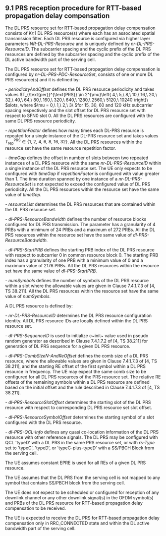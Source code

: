 ## 9.1 PRS reception procedure for RTT-based propagation delay compensation

The DL PRS resource set for RTT-based propagation delay compensation
consists of K≥1 DL PRS resource(s) where each has an associated spatial
transmission filter. Each DL PRS resource is configured via higher layer
parameters *NR-DL-PRS-Resource* and is uniquely defined by
*nr-DL-PRS-ResourceID*. The subcarrier spacing and the cyclic prefix of
the DL PRS resources are defined by the subcarrier spacing and the
cyclic prefix of the DL active bandwidth part of the serving cell.

The DL PRS resource set for RTT-based propagation delay compensation is
configured by *nr-DL-PRS-PDC-ResourceSet*, consists of one or more DL
PRS resource(s) and it is defined by:

*- periodicityAndOffset* defines the DL PRS resource periodicity and
takes values
$T_{\text{per}}^{\text{PRS}} \in 2^{\mu}\left\{ 4,\ 5,\ 8,\ 10,\ 16,\ 20,\ 32,\ 40,\ 64,\ 80,\ 160,\ 320,\ 640,\ 1280,\ 2560,\ 5120,\ 10240 \right\}\ $slots,
where $\mu = 0,\ 1,\ 2,\ 3\ $for 15, 30, 60 and 120 kHz subcarrier
spacing respectively and the slot offset for DL PRS resource set with
respect to SFN0 slot 0. All the DL PRS resources are configured with the
same DL PRS resource periodicity.

*- repetitionFactor* defines how many times each DL-PRS resource is
repeated for a single instance of the DL-PRS resource set and takes
values
$T_{\text{rep}}^{\text{PRS}} \in \left\{ 1,\ 2,\ 4,\ 6,\ 8,\ 16,\ 32 \right\}$.
All the DL PRS resources within the resource set have the same resource
repetition factor.

*- timeGap* defines the offset in number of slots between two repeated
instances of a DL PRS resource with the same *nr-DL-PRS-ResourceID*
within a single instance of the DL PRS resource set. The UE only expects
to be configured with *timeGap* if *repetitionFactor* is configured with
value greater than 1. The time duration spanned by one instance of a
*nr-DL-PRS-ResourceSet* is not expected to exceed the configured value
of DL PRS periodicity. All the DL PRS resources within the resource set
have the same value of *timeGap.*

*- resourceList* determines the DL PRS resources that are contained
within the DL PRS resource set.

*- dl-PRS-ResourceBandwidth* defines the number of resource blocks
configured for DL PRS transmission. The parameter has a granularity of 4
PRBs with a minimum of 24 PRBs and a maximum of 272 PRBs. All the DL PRS
resources within the resource set have the same value of
*dl-PRS-ResourceBandwidth.*

*- dl-PRS-StartPRB* defines the starting PRB index of the DL PRS
resource with respect to subcarrier 0 in common resource block 0. The
starting PRB index has a granularity of one PRB with a minimum value of
0 and a maximum value of 2176 PRBs. All the DL PRS resources within the
resource set have the same value of *dl-PRS-StartPRB.*

*- numSymbols* defines the number of symbols of the DL PRS resource
within a slot where the allowable values are given in Clause 7.4.1.7.3
of \[4, TS 38.211\]. All the DL PRS resources within the resource set
have the same value of *numSymbols.*

A DL PRS resource is defined by:

*- nr-DL-PRS-ResourceID* determines the DL PRS resource configuration
identity. All DL PRS resource IDs are locally defined within the DL PRS
resource set.

*- dl-PRS-SequenceID* is used to initialize c~init~ value used in pseudo
random generator as described in Clause 7.4.1.7.2 of \[4, TS 38.211\]
for generation of DL PRS sequence for a given DL PRS resource.

*- dl-PRS-CombSizeN-AndReOffset* defines the comb size of a DL PRS
resource, where the allowable values are given in Clause 7.4.1.7.3 of
\[4, TS 38.211\], and the starting RE offset of the first symbol within
a DL PRS resource in frequency. The UE may expect the same comb size to
be configured for all DL PRS resources of the PRS resource set. The
relative RE offsets of the remaining symbols within a DL PRS resource
are defined based on the initial offset and the rule described in Clause
7.4.1.7.3 of \[4, TS 38.211\].

*- dl-PRS-ResourceSlotOffset* determines the starting slot of the DL PRS
resource with respect to corresponding DL PRS resource set slot offset.

*- dl-PRS-ResourceSymbolOffset* determines the starting symbol of a slot
configured with the DL PRS resource.

*- dl-PRS-QCL-Info* defines any quasi co-location information of the DL
PRS resource with other reference signals. The DL PRS may be configured
with QCL \'typeD\' with a DL PRS in the same PRS resource set, or with
*rs-Type* set to \'typeC\', \'typeD\', or \'typeC-plus-typeD\' with a
SS/PBCH Block from the serving cell.

The UE assumes constant EPRE is used for all REs of a given DL PRS
resource.

The UE assumes that the DL PRS from the serving cell is not mapped to
any symbol that contains SS/PBCH block from the serving cell.

The UE does not expect to be scheduled or configured for reception of
any downlink channel or any other downlink signal(s) in the OFDM
symbol(s) and PRBs of the DL PRS resource for RTT-based propagation
delay compensation to be received.

The UE is expected to receive the DL PRS for RTT-based propagation delay
compensation only in RRC_CONNECTED state and within the DL active
bandwidth part of the serving cell.